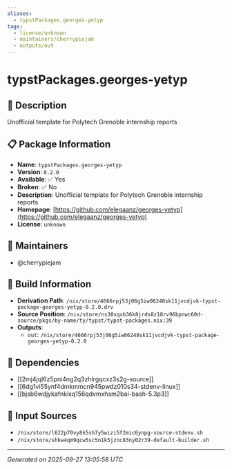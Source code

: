 ```yaml
---
aliases:
  - typstPackages.georges-yetyp
tags:
  - license/unknown
  - maintainers/cherrypiejam
  - outputs/out
---
```


# typstPackages.georges-yetyp

## 📝 Description

Unofficial template for Polytech Grenoble internship reports

## 📋 Package Information

- **Name**: `typstPackages.georges-yetyp`
- **Version**: `0.2.0`
- **Available**: ✅ Yes
- **Broken**: ✅ No
- **Description**: Unofficial template for Polytech Grenoble internship reports
- **Homepage**: [https://github.com/elegaanz/georges-yetyp](https://github.com/elegaanz/georges-yetyp)
- **License**: `unknown`
## 👥 Maintainers

- @cherrypiejam


## 🔧 Build Information

- **Derivation Path**: `/nix/store/4666rpj53j06g5iw06248sk11jvcdjvk-typst-package-georges-yetyp-0.2.0.drv`
- **Source Position**: `/nix/store/ns30sqxb36k8jrds8z18rv96bpnwc60d-source/pkgs/by-name/ty/typst/typst-packages.nix:39`
- **Outputs**:
  - `out`:  `/nix/store/4666rpj53j06g5iw06248sk11jvcdjvk-typst-package-georges-yetyp-0.2.0`

## 🔗 Dependencies

- [[2mj4jql6z5pni4ng2q3zhlrgqcxz3s2g-source]]
- [[6dg1vi55ynf4dmkmmcn945pwdz010s34-stdenv-linux]]
- [[bjsb6wdjykafnkixq156qdvmxhsm2bai-bash-5.3p3]]

## 📁 Input Sources

- `/nix/store/l622p70vy8k5sh7y5wizi5f2mic6ynpg-source-stdenv.sh`
- `/nix/store/shkw4qm9qcw5sc5n1k5jznc83ny02r39-default-builder.sh`

---
*Generated on 2025-09-27 13:05:58 UTC*
